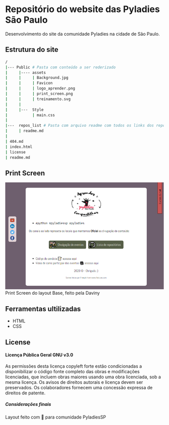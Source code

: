 # Repositório do website das Pyladies São Paulo

Desenvolvimento do site da comunidade Pyladies na cidade de São Paulo.



## Estrutura do site
```bash
/
|--- Public # Pasta com conteúdo a ser rederizado
|     |---- assets
|     |     | Background.jpg
|     |     | Favicon
|     |     | logo_aprender.png
|     |     | print_screen.png
|     |     | treinamento.svg
|     | 
|     |---  Style
|           | main.css
|       
|---  repos_list # Pasta com arquivo readme com todos os links dos repositórios 
|     | readme.md
|
| 404.md
| index.html
| license
| readme.md 
```

## Print Screen


![Print Screen](./public/assets/print_screen.png)
 Print Screen do layout Base, feito pela Daviny


## Ferramentas ultilizadas

* HTML
* CSS
  
## License

#### Licença Pública Geral GNU v3.0

As permissões desta licença copyleft forte estão condicionadas a disponibilizar o código fonte completo das obras e modificações licenciadas, que incluem obras maiores usando uma obra licenciada, sob a mesma licença. Os avisos de direitos autorais e licença devem ser preservados. Os colaboradores fornecem uma concessão expressa de direitos de patente.

##### Considerações finais
Layout feito com 💜 para comunidade PyladiesSP
